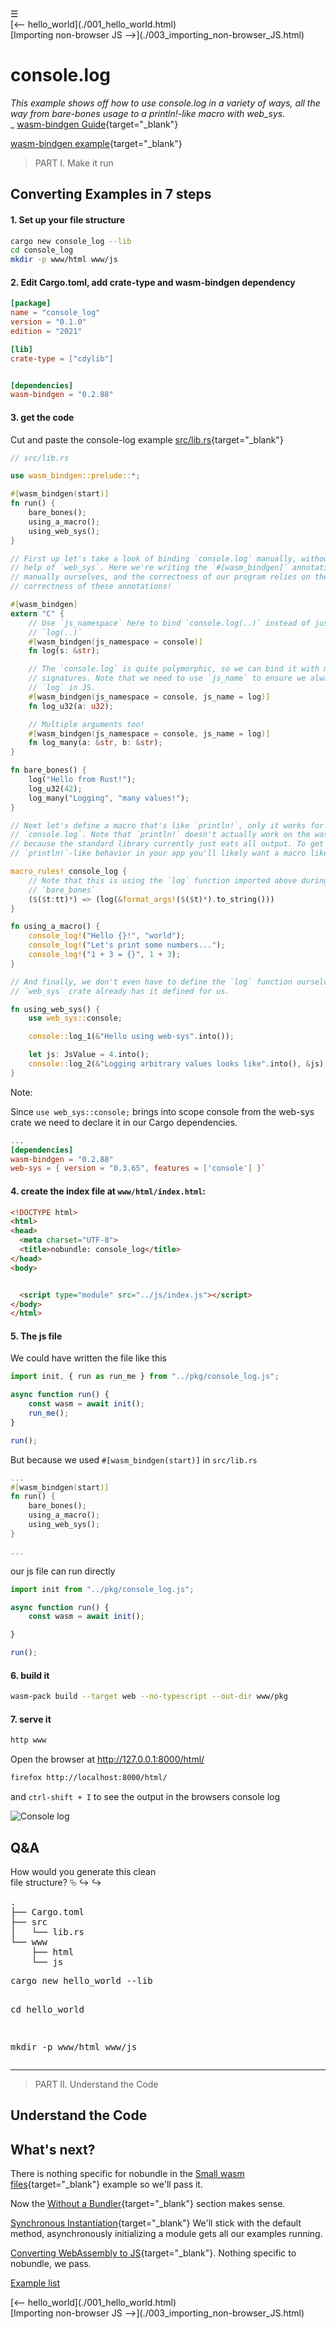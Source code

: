 <div class="navbar"><a class="openbtn" onclick="openNav()">&#9776;</a></div>

<div class="prevnext"><div class="button left">[<-- hello_world](./001_hello_world.html) </div>
<div class="button right">[Importing non-browser JS -->](./003_importing_non-browser_JS.html) </div></div>

<main>

# console.log

*This example shows off how to use console.log in a variety of ways, all the way from bare-bones usage to a println!-like macro with web_sys.*  
_ [wasm-bindgen Guide](https://rustwasm.github.io/wasm-bindgen/examples/console-log.html){target="_blank"}

[wasm-bindgen example](https://github.com/rustwasm/wasm-bindgen/tree/master/examples/console_log){target="_blank"}

> PART I. Make it run

## Converting Examples in 7 steps

#### 1. Set up your file structure

```sh
cargo new console_log --lib
cd console_log
mkdir -p www/html www/js
```

#### 2. Edit Cargo.toml, add crate-type and wasm-bindgen dependency

```toml
[package]
name = "console_log"
version = "0.1.0"
edition = "2021"

[lib]
crate-type = ["cdylib"]


[dependencies]
wasm-bindgen = "0.2.88"

```

#### 3. get the code 

Cut and paste the console-log example [src/lib.rs](https://rustwasm.github.io/wasm-bindgen/examples/console-log.html){target="_blank"}


```rust
// src/lib.rs

use wasm_bindgen::prelude::*;

#[wasm_bindgen(start)]
fn run() {
    bare_bones();
    using_a_macro();
    using_web_sys();
}

// First up let's take a look of binding `console.log` manually, without the
// help of `web_sys`. Here we're writing the `#[wasm_bindgen]` annotations
// manually ourselves, and the correctness of our program relies on the
// correctness of these annotations!

#[wasm_bindgen]
extern "C" {
    // Use `js_namespace` here to bind `console.log(..)` instead of just
    // `log(..)`
    #[wasm_bindgen(js_namespace = console)]
    fn log(s: &str);

    // The `console.log` is quite polymorphic, so we can bind it with multiple
    // signatures. Note that we need to use `js_name` to ensure we always call
    // `log` in JS.
    #[wasm_bindgen(js_namespace = console, js_name = log)]
    fn log_u32(a: u32);

    // Multiple arguments too!
    #[wasm_bindgen(js_namespace = console, js_name = log)]
    fn log_many(a: &str, b: &str);
}

fn bare_bones() {
    log("Hello from Rust!");
    log_u32(42);
    log_many("Logging", "many values!");
}

// Next let's define a macro that's like `println!`, only it works for
// `console.log`. Note that `println!` doesn't actually work on the wasm target
// because the standard library currently just eats all output. To get
// `println!`-like behavior in your app you'll likely want a macro like this.

macro_rules! console_log {
    // Note that this is using the `log` function imported above during
    // `bare_bones`
    ($($t:tt)*) => (log(&format_args!($($t)*).to_string()))
}

fn using_a_macro() {
    console_log!("Hello {}!", "world");
    console_log!("Let's print some numbers...");
    console_log!("1 + 3 = {}", 1 + 3);
}

// And finally, we don't even have to define the `log` function ourselves! The
// `web_sys` crate already has it defined for us.

fn using_web_sys() {
    use web_sys::console;

    console::log_1(&"Hello using web-sys".into());

    let js: JsValue = 4.into();
    console::log_2(&"Logging arbitrary values looks like".into(), &js);
}

```

Note: 

Since `use web_sys::console;` brings into scope console from the web-sys crate we need to 
declare it in our Cargo dependencies.

```toml
...
[dependencies]
wasm-bindgen = "0.2.88"
web-sys = { version = "0.3.65", features = ['console'] }`
```

#### 4. create the index file at `www/html/index.html`:

```html
<!DOCTYPE html>
<html>
<head>
  <meta charset="UTF-8">
  <title>nobundle: console_log</title>
</head>
<body>


  <script type="module" src="../js/index.js"></script>
</body>
</html>

```

#### 5. The js file 

We could have written the file like this

```javascript
import init, { run as run_me } from "../pkg/console_log.js";

async function run() {
    const wasm = await init();
    run_me();
}

run();
```

But because we used `#[wasm_bindgen(start)]` in `src/lib.rs`

```rust
...
#[wasm_bindgen(start)]
fn run() {
    bare_bones();
    using_a_macro();
    using_web_sys();
}

...
```

our js file can run directly

```javascript
import init from "../pkg/console_log.js";

async function run() {
    const wasm = await init();

}

run();

```

#### 6. build it

```sh
wasm-pack build --target web --no-typescript --out-dir www/pkg
```

#### 7. serve it

```sh
http www
```

Open the browser at http://127.0.0.1:8000/html/  

```sh
firefox http://localhost:8000/html/
```

and `ctrl-shift + I` to see the output in the browsers console log

![Console log](./pix/console_log.png)


## Q&A

<div class="alt-pre">How would you generate this clean <br/> file structure?
&#x2BB1; &#x21AA; ↪   <pre >
.
├── Cargo.toml
├── src
│   └── lib.rs
└── www
    ├── html
    └── js
</pre>
<pre>
cargo new hello_world --lib

cd hello_world

mkdir -p www/html www/js
</pre>
</div>

---

> PART II. Understand the Code

## Understand the Code



## What's next?

There is nothing specific for nobundle in the [Small wasm files](https://rustwasm.github.io/wasm-bindgen/examples/add.html){target="_blank"} example so we'll pass it.

Now the [Without a Bundler](https://rustwasm.github.io/wasm-bindgen/examples/without-a-bundler.html){target="_blank"}  section makes sense. 

[Synchronous Instantiation](https://rustwasm.github.io/wasm-bindgen/examples/synchronous-instantiation.html){target="_blank"} We'll stick with the default method, asynchronously initializing a module gets all our examples running.

[Converting WebAssembly to JS](https://rustwasm.github.io/wasm-bindgen/examples/wasm2js.html){target="_blank"}. 
Nothing specific to nobundle, we pass.


<span class="button">[Example list](./index.html#list)</span>

<div class="prevnext"><div class="button left">[<-- hello_world](./001_hello_world.html) </div>
<div class="button right">[Importing non-browser JS -->](./003_importing_non-browser_JS.html) </div></div>

</main>

<script src="https://lerina.github.io/js/toc.js"></script>
<script>
let anchor= document.createElement('a');
anchor.href="javascript:closeNav()"; //void(0)"; //anchor[0].onclick = closeNav();
anchor.className = "closebtn";  
anchor.innerHTML="&times;";
document.getElementById("TOC").prepend(anchor);

let navCrumbs= document.createElement('div');
navCrumbs.className = "hover-nav";
navCrumbs.innerHTML = `
<div class="hover-nav">
<ul>
<li><a href="../../../../index.html">⇦ home</a></li>
<li><a href="../index.html">hello_world</a></li>
</ul>
</div>`;
document.getElementById("TOC").prepend(navCrumbs); 
</script>
